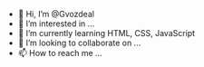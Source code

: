 - 👋 Hi, I’m @Gvozdeal
- 👀 I’m interested in ...
- 🌱 I’m currently learning HTML, CSS, JavaScript
- 💞️ I’m looking to collaborate on ...
- 📫 How to reach me ...

<!---
Gvozdeal/Gvozdeal is a ✨ special ✨ repository because its `README.md` (this file) appears on your GitHub profile.
You can click the Preview link to take a look at your changes.
--->
